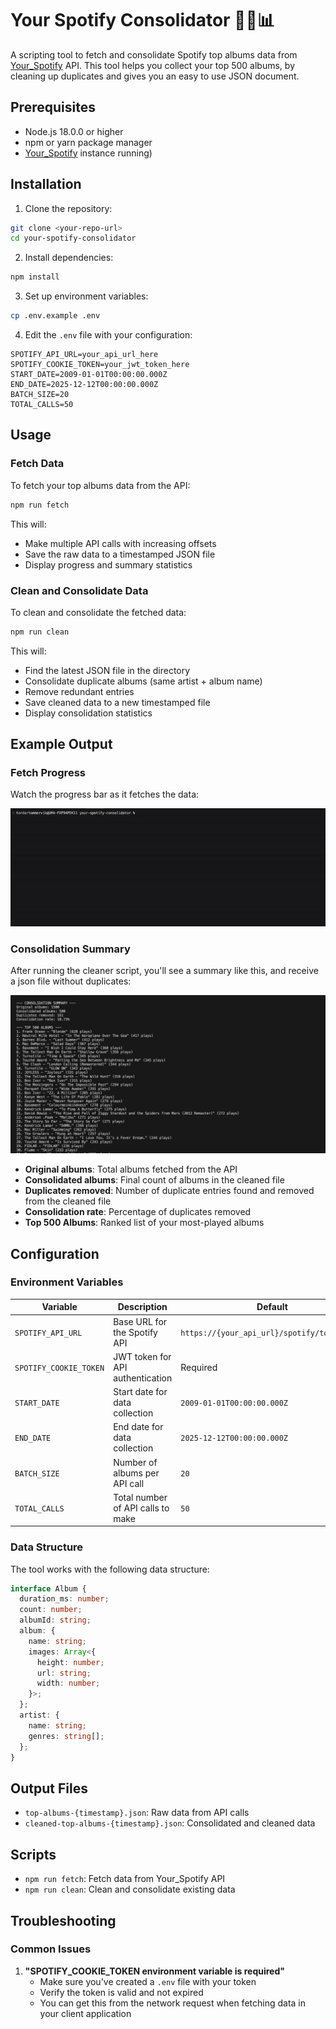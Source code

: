 # Your Spotify Consolidator 🧹🔄📊

A scripting tool to fetch and consolidate Spotify top albums data from [Your_Spotify](https://github.com/Yooooomi/your_spotify) API. This tool helps you collect your top 500 albums, by cleaning up duplicates and gives you an easy to use JSON document.

## Prerequisites

- Node.js 18.0.0 or higher
- npm or yarn package manager
- [Your_Spotify](https://github.com/Yooooomi/your_spotify) instance running)


## Installation

1. Clone the repository:
```bash
git clone <your-repo-url>
cd your-spotify-consolidator
```

2. Install dependencies:
```bash
npm install
```

3. Set up environment variables:
```bash
cp .env.example .env
```

4. Edit the `.env` file with your configuration:
```env
SPOTIFY_API_URL=your_api_url_here
SPOTIFY_COOKIE_TOKEN=your_jwt_token_here
START_DATE=2009-01-01T00:00:00.000Z
END_DATE=2025-12-12T00:00:00.000Z
BATCH_SIZE=20
TOTAL_CALLS=50
```

## Usage

### Fetch Data
To fetch your top albums data from the API:
```bash
npm run fetch
```

This will:
- Make multiple API calls with increasing offsets
- Save the raw data to a timestamped JSON file
- Display progress and summary statistics

### Clean and Consolidate Data
To clean and consolidate the fetched data:
```bash
npm run clean
```

This will:
- Find the latest JSON file in the directory
- Consolidate duplicate albums (same artist + album name)
- Remove redundant entries
- Save cleaned data to a new timestamped file
- Display consolidation statistics

## Example Output

### Fetch Progress
Watch the progress bar as it fetches the data:

![Fetch Progress Animation](docs/fetch-summary.gif)

### Consolidation Summary
After running the cleaner script, you'll see a summary like this, and receive a json file without duplicates:

![Consolidation Summary](docs/consolidation-summary.png)

- **Original albums**: Total albums fetched from the API
- **Consolidated albums**: Final count of albums in the cleaned file
- **Duplicates removed**: Number of duplicate entries found and removed from the cleaned file
- **Consolidation rate**: Percentage of duplicates removed
- **Top 500 Albums**: Ranked list of your most-played albums

## Configuration

### Environment Variables

| Variable | Description | Default |
|----------|-------------|---------|
| `SPOTIFY_API_URL` | Base URL for the Spotify API | `https://{your_api_url}/spotify/top/albums` |
| `SPOTIFY_COOKIE_TOKEN` | JWT token for API authentication | Required |
| `START_DATE` | Start date for data collection | `2009-01-01T00:00:00.000Z` |
| `END_DATE` | End date for data collection | `2025-12-12T00:00:00.000Z` |
| `BATCH_SIZE` | Number of albums per API call | `20` |
| `TOTAL_CALLS` | Total number of API calls to make | `50` |

### Data Structure

The tool works with the following data structure:

```typescript
interface Album {
  duration_ms: number;
  count: number;
  albumId: string;
  album: {
    name: string;
    images: Array<{
      height: number;
      url: string;
      width: number;
    }>;
  };
  artist: {
    name: string;
    genres: string[];
  };
}
```

## Output Files

- `top-albums-{timestamp}.json`: Raw data from API calls
- `cleaned-top-albums-{timestamp}.json`: Consolidated and cleaned data

## Scripts

- `npm run fetch`: Fetch data from Your_Spotify API 
- `npm run clean`: Clean and consolidate existing data

## Troubleshooting

### Common Issues

1. **"SPOTIFY_COOKIE_TOKEN environment variable is required"**
   - Make sure you've created a `.env` file with your token
   - Verify the token is valid and not expired
   - You can get this from the network request when fetching data in your client application
